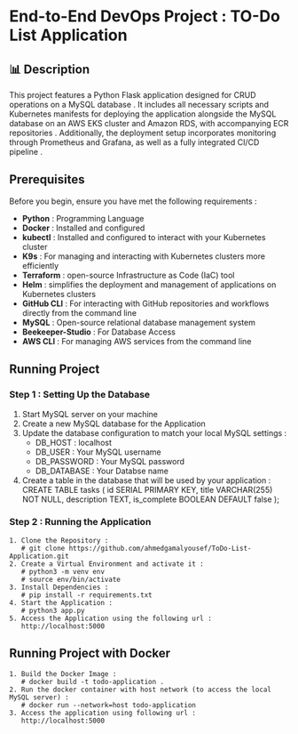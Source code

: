 # End-to-End DevOps Project : TO-Do List Application
## 📊 Description 
This project features a Python Flask application designed for CRUD operations on a MySQL database . It includes all necessary scripts and Kubernetes manifests for deploying the application alongside the MySQL database on an AWS EKS cluster and Amazon RDS, with accompanying ECR repositories . Additionally, the deployment setup incorporates monitoring through Prometheus and Grafana, as well as a fully integrated CI/CD pipeline .
## Prerequisites 
Before you begin, ensure you have met the following requirements :

- **Python** : Programming Language
- **Docker** : Installed and configured
- **kubectl** : Installed and configured to interact with your Kubernetes cluster
- **K9s** : For managing and interacting with Kubernetes clusters more efficiently
- **Terraform** : open-source Infrastructure as Code (IaC) tool
- **Helm** : simplifies the deployment and management of applications on Kubernetes clusters
- **GitHub CLI** : For interacting with GitHub repositories and workflows directly from the command line
- **MySQL** : Open-source relational database management system
- **Beekeeper-Studio** : For Database Access
- **AWS CLI** : For managing AWS services from the command line

## Running Project
### Step 1 : Setting Up the Database
 1. Start MySQL server on your machine
 2. Create a new MySQL database for the Application
 3. Update the database configuration to match your local MySQL settings : 
       - DB_HOST : localhost
       - DB_USER : Your MySQL username 
       - DB_PASSWORD : Your MySQL password
       - DB_DATABASE : Your Databse name 
 4. Create a table in the database that will be used by your application :
       CREATE TABLE tasks (
       id SERIAL PRIMARY KEY,
       title VARCHAR(255) NOT NULL,
       description TEXT,
       is_complete BOOLEAN DEFAULT false
       );

### Step 2 : Running the Application
    1. Clone the Repository :
       # git clone https://github.com/ahmedgamalyousef/ToDo-List-Application.git
    2. Create a Virtual Environment and activate it :
       # python3 -m venv env
       # source env/bin/activate   
    3. Install Dependencies :
       # pip install -r requirements.txt
    4. Start the Application :
       # python3 app.py
    5. Access the Application using the following url : 
       http://localhost:5000

## Running Project with Docker
    1. Build the Docker Image :
       # docker build -t todo-application .
    2. Run the docker container with host network (to access the local MySQL server) : 
       # docker run --network=host todo-application
    3. Access the application using following url :
       http://localhost:5000
